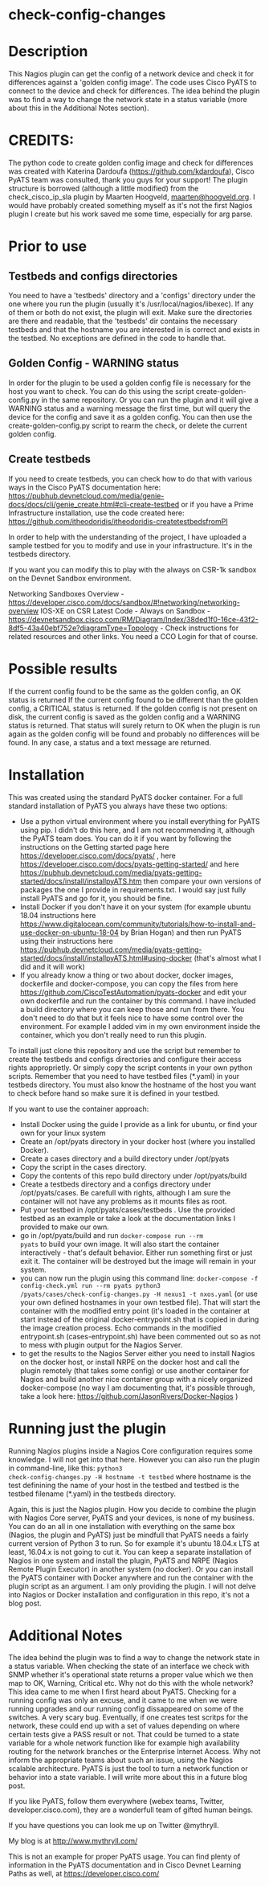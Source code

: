 # check-config-changes
# Description
This Nagios plugin can get the config of a network device and check it for differences against a 'golden config image'.
The code uses Cisco PyATS to connect to the device and check for differences. The idea behind the plugin was to find a way to change the network state in a status variable (more about this in the Additional Notes section).
# CREDITS:
The python code to create golden config image and check for differences was created with Katerina Dardoufa (https://github.com/kdardoufa), Cisco PyATS team was consulted, thank you guys for your support!
The plugin structure is borrowed (although a little modified) from the check_cisco_ip_sla plugin by Maarten Hoogveld, maarten@hoogveld.org. I would have probably created something myself as it's not the first Nagios plugin I create but his work saved me some time, especially for arg parse.
# Prior to use
## Testbeds and configs directories
You need to have a 'testbeds' directory and a 'configs' directory under the one where you run the plugin (usually it's /usr/local/nagios/libexec). If any of them or both do not exist, the plugin will exit. Make sure the directories are there and readable, that the 'testbeds' dir contains the necessary testbeds and that the hostname you are interested in is correct and exists in the testbed. No exceptions are defined in the code to handle that.
## Golden Config - WARNING status
In order for the plugin to be used a golden config file is necessary for the host you want to check.
You can do this using the script create-golden-config.py in the same repository.
Or you can run the plugin and it will give a WARNING status and a warning message the first time, but will query the device for the config and save it as a golden config.
You can then use the create-golden-config.py script to rearm the check, or delete the current golden config.
## Create testbeds
If you need to create testbeds, you can check how to do that with various ways in the Cisco PyATS documentation here:
https://pubhub.devnetcloud.com/media/genie-docs/docs/cli/genie_create.html#cli-create-testbed
or if you have a Prime Infrastructure installation, use the code created here:
https://github.com/itheodoridis/itheodoridis-createtestbedsfromPI

In order to help with the understanding of the project, I have uploaded a sample testbed for you to modify and use in your infrastructure. It's in the testbeds directory. 

If you want you can modify this to play with the always on CSR-1k sandbox on the Devnet Sandbox environment.

Networking Sandboxes Overview - https://developer.cisco.com/docs/sandbox/#!networking/networking-overview
IOS-XE on CSR Latest Code - Always on Sandbox - https://devnetsandbox.cisco.com/RM/Diagram/Index/38ded1f0-16ce-43f2-8df5-43a40ebf752e?diagramType=Topology - Check instructions for related resources and other links. You need a CCO Login for that of course.


# Possible results
If the current config found to be the same as the golden config, an OK status is returned
If the current config found to be different than the golden config, a CRITICAL status is returned.
If the golden config is not present on disk, the current config is saved as the golden config and a WARNING status is returned. That status will surely return to OK when the plugin is run again as the golden config will be found and probably no differences will be found.
In any case, a status and a text message are returned.

# Installation
This was created using the standard PyATS docker container. For a full standard installation of PyATS you always have these two options:
- Use a python virtual environment where you install everything for PyATS using pip. I didn't do this here, and I am not recommending it, although the PyATS team does. You can do it if you want by following the instructions on the Getting started page here https://developer.cisco.com/docs/pyats/ , here https://developer.cisco.com/docs/pyats-getting-started/ and here https://pubhub.devnetcloud.com/media/pyats-getting-started/docs/install/installpyATS.htm then compare your own versions of packages the one I provide in requirements.txt. I would say just fully install PyATS and go for it, you should be fine.
- Install Docker if you don't have it on your system (for example ubuntu 18.04 instructions here https://www.digitalocean.com/community/tutorials/how-to-install-and-use-docker-on-ubuntu-18-04 by Brian Hogan) and then run PyATS using their instructions here https://pubhub.devnetcloud.com/media/pyats-getting-started/docs/install/installpyATS.html#using-docker (that's almost what I did and it will work)
- If you already know a thing or two about docker, docker images, dockerfile and docker-compose, you can copy the files from here https://github.com/CiscoTestAutomation/pyats-docker and edit your own dockerfile and run the container by this command. I have included a build directory where you can keep those and run from there. You don't need to do that but it feels nice to have some control over the environment. For example I added vim in my own environment inside the container, which you don't really need to run this plugin.

To install just clone this repository and use the script but remember to create the testbeds and configs directories and configure their access rights approprietly. Or simply copy the script contents in your own python scripts.
Remember that you need to have testbed files (*.yaml) in your testbeds directory. You must also know the hostname of the host you want to check before hand so make sure it is defined in your testbed.

If you want to use the container approach:
- Install Docker using the guide I provide as a link for ubuntu, or find your own for your linux system
- Create an /opt/pyats directory in your docker host (where you installed Docker). 
- Create a cases directory and a build directory under /opt/pyats
- Copy the script in the cases directory.
- Copy the contents of this repo build directory under /opt/pyats/build
- Create a testbeds directory and a configs directory under /opt/pyats/cases. Be carefull with rights, although I am sure the container will not have any problems as it mounts files as root.
- Put your testbed in /opt/pyats/cases/testbeds . Use the provided testbed as an example or take a look at the documentation links I provided to make our own.
- go in /opt/pyats/build and run <code>docker-compose run --rm pyats</code> to build your own image. It will also start the container interactively - that's default behavior. Either run something first or just exit it. The container will be destroyed but the image will remain in your system.
- you can now run the plugin using this command line: <code>docker-compose -f config-check.yml run --rm pyats python3 /pyats/cases/check-config-changes.py -H nexus1 -t nxos.yaml</code> (or use your own defined hostnames in your own testbed file). That will start the container with the modified entry point (it's loaded in the container at start instead of the original docker-entrypoint.sh that is copied in during the image creation process. Echo commands in the modified entrypoint.sh (cases-entrypoint.sh) have been commented out so as not to mess with plugin output for the Nagios Server.
- to get the results to the Nagios Server either you need to install Nagios on the docker host, or install NRPE on the docker host and call the plugin remotely (that takes some config) or use another container for Nagios and build another nice container group with a nicely organized docker-compose (no way I am documenting that, it's possible through, take a look here: https://github.com/JasonRivers/Docker-Nagios )

# Running just the plugin
Running Nagios plugins inside a Nagios Core configuration requires some knowledge. I will not get into that here. However you can also run the plugin in command-line, like this:
<code>python3 check-config-changes.py -H hostname -t testbed</code>
where hostname is the test definining the name of your host in the testbed and testbed is the testbed filename (*.yaml) in the testbeds directory.

Again, this is just the Nagios plugin. How you decide to combine the plugin with Nagios Core server, PyATS and your devices, is none of my business. You can do an all in one installation with everything on the same box (Nagios, the plugin and PyATS) just be mindfull that PyATS needs a fairly current version of Python 3 to run. So for example it's ubuntu 18.04.x LTS at least, 16.04.x is not going to cut it.
You can keep a separate installation of Nagios in one system and install the plugin, PyATS and NRPE (Nagios Remote Plugin Executor) in another system (no docker). Or you can install the PyATS container with Docker anywhere and run the container with the plugin script as an argument. I am only providing the plugin. I will not delve into Nagios or Docker installation and configuration in this repo, it's not a blog post.

# Additional Notes
The idea behind the plugin was to find a way to change the network state in a status variable. When checking the state of an interface we check with SNMP whether it's operational state returns a proper value which we then map to OK, Warning, Critical etc. Why not do this with the whole network? This idea came to me when I first heard about PyATS. Checking for a running config was only an excuse, and it came to me when we were running upgrades and our running config dissappeared on some of the switches. A very scary bug. 
Eventually, if one creates test scritps for the network, these could end up with a set of values depending on where certain tests give a PASS result or not. That could be turned to a state variable for a whole network function like for example high availability routing for the network branches or the Enterprise Internet Access. Why not inform the appropriate teams about such an issue, using the Nagios scalable architecture. PyATS is just the tool to turn a network function or behavior into a state variable. I will write more about this in a future blog post. 

If you like PyATS, follow them everywhere (webex teams, Twitter, developer.cisco.com), they are a wonderfull team of gifted human beings.

If you have questions you can look me up on Twitter @mythryll. 

My blog is at http://www.mythryll.com/

This is not an example for proper PyATS usage. You can find plenty of information in the PyATS documentation and in Cisco Devnet Learning Paths as well, at https://developer.cisco.com/

